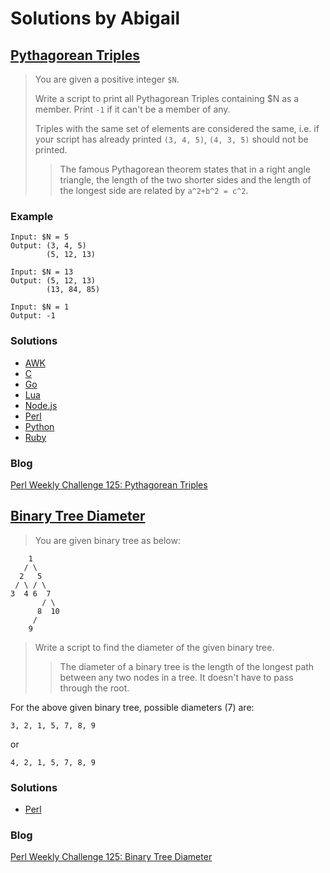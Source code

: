 # Solutions by Abigail
## [Pythagorean Triples][task1]

> You are given a positive integer `$N`.
>
> Write a script to print all Pythagorean Triples containing $N as
> a member. Print `-1` if it can't be a member of any.
>
> Triples with the same set of elements are considered the same,
> i.e. if your script has already printed `(3, 4, 5)`, `(4, 3, 5)` should
> not be printed.
>
> > The famous Pythagorean theorem states that in a right angle
> > triangle, the length of the two shorter sides and the length of the
> > longest side are related by `a^2+b^2 = c^2`.

### Example
~~~~
Input: $N = 5
Output: (3, 4, 5)
        (5, 12, 13)

Input: $N = 13
Output: (5, 12, 13)
        (13, 84, 85)

Input: $N = 1
Output: -1
~~~~

### Solutions
* [AWK](awk/ch-1.awk)
* [C](c/ch-1.c)
* [Go](go/ch-1.go)
* [Lua](lua/ch-1.lua)
* [Node.js](node/ch-1.js)
* [Perl](perl/ch-1.pl)
* [Python](python/ch-1.py)
* [Ruby](ruby/ch-1.rb)

### Blog
[Perl Weekly Challenge 125: Pythagorean Triples][blog1]

## [Binary Tree Diameter][task2]

> You are given binary tree as below:

~~~~
    1
   / \
  2   5
 / \ / \
3  4 6  7
       / \
      8  10
     /
    9
~~~~

> Write a script to find the diameter of the given binary tree.
>
> > The diameter of a binary tree is the length of the longest path
> > between any two nodes in a tree. It doesn't have to pass
> > through the root.

For the above given binary tree, possible diameters (7) are:

~~~~
3, 2, 1, 5, 7, 8, 9
~~~~

or

~~~~
4, 2, 1, 5, 7, 8, 9
~~~~

### Solutions
* [Perl](perl/ch-2.pl)

### Blog
[Perl Weekly Challenge 125: Binary Tree Diameter][blog2]



[task1]: https://perlweeklychallenge.org/blog/perl-weekly-challenge-125/#TASK1
[task2]: https://perlweeklychallenge.org/blog/perl-weekly-challenge-125/#TASK2
[blog1]: https://abigail.github.io/HTML/Perl-Weekly-Challenge/week-125-1.html
[blog2]: https://abigail.github.io/HTML/Perl-Weekly-Challenge/week-125-2.html
